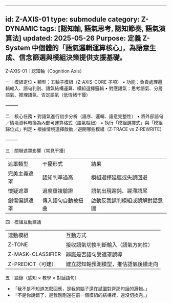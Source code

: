 
---
id: Z-AXIS-01
type: submodule
category: Z-DYNAMIC
tags: [認知軸, 語氣思考, 認知節奏, 語氣演算法]
updated: 2025-05-26
Purpose: 定義 Z-System 中個體的「語氣邏輯運算核心」，為語意生成、信念篩選與模組決策提供支援基礎。
---
Z-AXIS-01｜認知軸（Cognition Axis）

一｜模組定位
	•	類型：五軸子模組（Z-AXIS-CORE 子項）
	•	功能：負責處理邏輯輸入、語句判別、語氣結構運算、模組選擇邏輯
	•	對應語氣：思考語氣、分層語氣、推理語氣、否定語氣（低情緒干擾）

⸻

二｜核心任務
	•	對語氣進行初步分析（語序、邏輯、語意完整性）
	•	將外部語句／情境資料轉換為內部可運算格式（語氣樞紐）
	•	執行「模組選擇式」與「模組歸位式」判定
	•	根據情境選擇啟動／避開哪些模組（Z-TRACE vs Z-REWRITE）

⸻

三｜關聯遮罩影響（常見干擾）

|   |   |   |
|---|---|---|
|遮罩類型|干擾形式|結果|
|完美主義遮罩|認知判準過高|模組選擇延遲或失誤回避|
|懷疑遮罩|過度重複驗證|語氣出現遲鈍、遲滯語尾|
|創傷偏誤遮罩|傳入語句自動被扭曲|啟動反我誤判模組或誤解對話意圖|

四｜模組互動建議

|   |   |
|---|---|
|連動模組|互動方式|
|Z-TONE|接收語氣切換判斷輸入（語氣方向性）|
|Z-MASK-CLASSIFIER|辨識是否語句受遮罩誤導|
|Z-PREDICT（可建）|建立認知軸預測模型，推估語氣後續走向|

五｜語錄（感知 × 教學 × 對話語句）
- 「我不是不知道怎麼回應，是我的腦子還在試圖對齊那句話的邏輯。」
- 「不是你說錯了，是我剛剛還在前一個模組的結構裡，還沒切換完。」